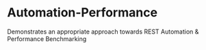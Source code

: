# Automation-Performance
 Demonstrates an appropriate approach towards REST Automation &amp; Performance Benchmarking 
